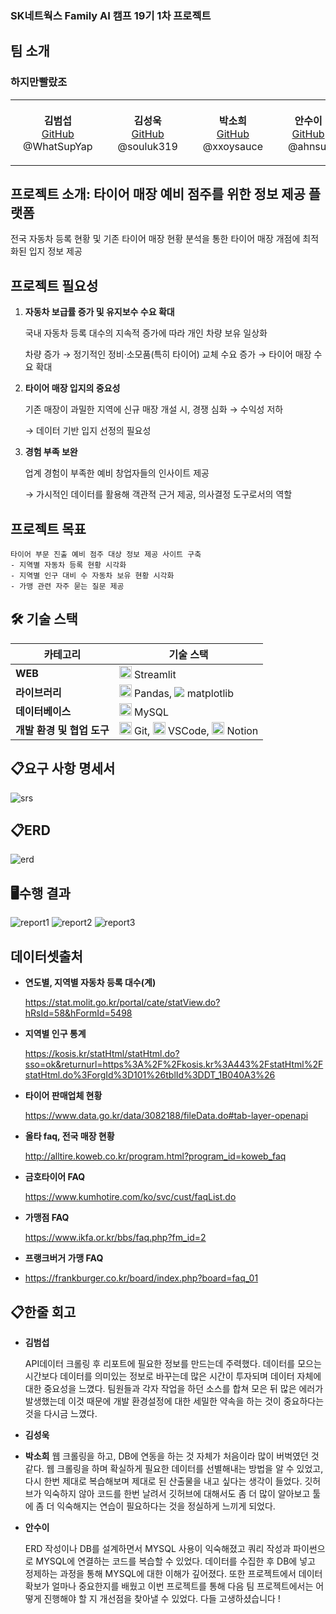 ### SK네트웍스 Family AI 캠프 19기 1차 프로젝트

## 팀 소개
### 하지만빨랐조
<table align="center">
 <tr>
    <td align="center" style="padding:20px;">
        <strong>김범섭</strong><br/>
        <a href="https://github.com/WhatSupYap">GitHub</a><br/>
         @WhatSupYap
   </td>
    <td align="center" style="padding:20px;">
        <strong>김성욱</strong><br/>
        <a href="https://github.com/">GitHub</a><br/>
        @souluk319
    </td>
    <td align="center" style="padding: 20px;">
      <strong>박소희</strong><br/>
      <a href="https://github.com/souluk319">GitHub</a><br/>
      @xxoysauce
    </td>
    <td align="center" style="padding: 20px;">
      <strong>안수이</strong><br/>
      <a href="https://github.com/ahnsui">GitHub</a><br/>
      @ahnsui
    </td>
  </tr>
</table>

## 프로젝트 소개: 타이어 매장 예비 점주를 위한 정보 제공 플랫폼
전국 자동차 등록 현황 및 기존 타이어 매장 현황 분석을 통한 타이어 매장 개점에 최적화된 입지 정보 제공


## 프로젝트 필요성
1. **자동차 보급률 증가 및 유지보수 수요 확대** 
    
    국내 자동차 등록 대수의 지속적 증가에 따라 개인 차량 보유 일상화
    
    차량 증가 → 정기적인 정비·소모품(특히 타이어) 교체 수요 증가 → 타이어 매장 수요 확대
    
2. **타이어 매장 입지의 중요성**
    
    기존 매장이 과밀한 지역에 신규 매장 개설 시, 경쟁 심화 → 수익성 저하
    
    → 데이터 기반 입지 선정의 필요성
    
3. **경험 부족 보완** 
    
    업계 경험이 부족한 예비 창업자들의 인사이트 제공
    
    → 가시적인 데이터를 활용해 객관적 근거 제공, 의사결정 도구로서의 역할

## 프로젝트 목표
    타이어 부문 진출 예비 점주 대상 정보 제공 사이트 구축
    - 지역별 자동차 등록 현황 시각화
    - 지역별 인구 대비 수 자동차 보유 현황 시각화
    - 가맹 관련 자주 묻는 질문 제공


## 🛠 기술 스택

| 카테고리               | 기술 스택                                                      |
| ---------------------- | ------------------------------------------------------------- |
| **WEB**                | <img src="https://cdn.jsdelivr.net/gh/devicons/devicon/icons/streamlit/streamlit-original.svg" alt="Streamlit" width="20"/> Streamlit  |
| **라이브러리**         | <img src="https://cdn.jsdelivr.net/gh/devicons/devicon/icons/pandas/pandas-original.svg" alt="Pandas" width="20"/> Pandas, <img src="https://cdn.jsdelivr.net/gh/devicons/devicon@latest/icons/matplotlib/matplotlib-original.svg" /> matplotlib |
| **데이터베이스**       | <img src="https://cdn.jsdelivr.net/gh/devicons/devicon/icons/mysql/mysql-original.svg" alt="MySQL" width="20"/> MySQL  |
| **개발 환경 및 협업 도구** | <img src="https://cdn.jsdelivr.net/gh/devicons/devicon/icons/git/git-original.svg" alt="Git" width="20"/> Git, <img src="https://cdn.jsdelivr.net/gh/devicons/devicon/icons/vscode/vscode-original.svg" alt="VSCode" width="20"/> VSCode, <img src="https://cdn.jsdelivr.net/gh/devicons/devicon/icons/notion/notion-original.svg" alt="Notion" width="20"/> Notion |



## 📋요구 사항 명세서
<img alt='srs' src='image/srs2.png' />

## 📋ERD
<img alt='erd' src='image/erd.png' />

## 🖥️수행 결과
<img alt='report1' src='image/report1.png' />
<img alt='report2' src='image/report2.png' />
<img alt='report3' src='image/report3.png' />


## 데이터셋출처
- **연도별, 지역별 자동차 등록 대수(계)**

    https://stat.molit.go.kr/portal/cate/statView.do?hRsId=58&hFormId=5498 


- **지역별 인구 통계**

    https://kosis.kr/statHtml/statHtml.do?sso=ok&returnurl=https%3A%2F%2Fkosis.kr%3A443%2FstatHtml%2FstatHtml.do%3ForgId%3D101%26tblId%3DDT_1B040A3%26

- **타이어 판매업체 현황**

    https://www.data.go.kr/data/3082188/fileData.do#tab-layer-openapi

- **올타 faq, 전국 매장 현황**

    http://alltire.koweb.co.kr/program.html?program_id=koweb_faq

- **금호타이어 FAQ**

    https://www.kumhotire.com/ko/svc/cust/faqList.do

- **가맹점 FAQ**

    https://www.ikfa.or.kr/bbs/faq.php?fm_id=2
  
- **프랭크버거 가맹 FAQ**
- 
    https://frankburger.co.kr/board/index.php?board=faq_01


## 📋한줄 회고 
- **김범섭**

    API데이터 크롤링 후 리포트에 필요한 정보를 만드는데 주력했다. 데이터를 모으는 시간보다 데이터를 의미있는 정보로 바꾸는데 많은 시간이 투자되며 데이터 자체에 대한 중요성을 느꼈다. 팀원들과 각자 작업을 하던 소스를 합쳐 모은 뒤 많은 에러가 발생했는데 이것 때문에 개발 환경설정에 대한 세밀한 약속을 하는 것이 중요하다는 것을 다시금 느꼈다.
  
- **김성욱**


- **박소희**
  웹 크롤링을 하고, DB에 연동을 하는 것 자체가 처음이라 많이 버벅였던 것 같다. 웹 크롤링을 하며 확실하게 필요한 데이터를 선별해내는 방법을 알 수 있었고, 다시 한번 제대로 복습해보며 제대로 된 산출물을 내고 싶다는 생각이 들었다. 깃허브가 익숙하지 않아 코드를 한번 날려서 깃허브에 대해서도 좀 더 많이 알아보고 툴에 좀 더 익숙해지는 연습이 필요하다는 것을 정실하게 느끼게 되었다.
  


- **안수이**

   ERD 작성이나 DB를 설계하면서 MYSQL 사용이 익숙해졌고 쿼리 작성과 파이썬으로 MYSQL에 연결하는 코드를 복습할 수 있었다. 데이터를 수집한 후 DB에 넣고 정제하는 과정을 통해 MYSQL에 대한 이해가 깊어졌다. 또한 프로젝트에서 데이터 확보가 얼마나 중요한지를 배웠고 이번 프로젝트를 통해 다음 팀 프로젝트에서는 어떻게 진행해야 할 지 개선점을 찾아낼 수 있었다. 다들 고생하셨습니다 !
